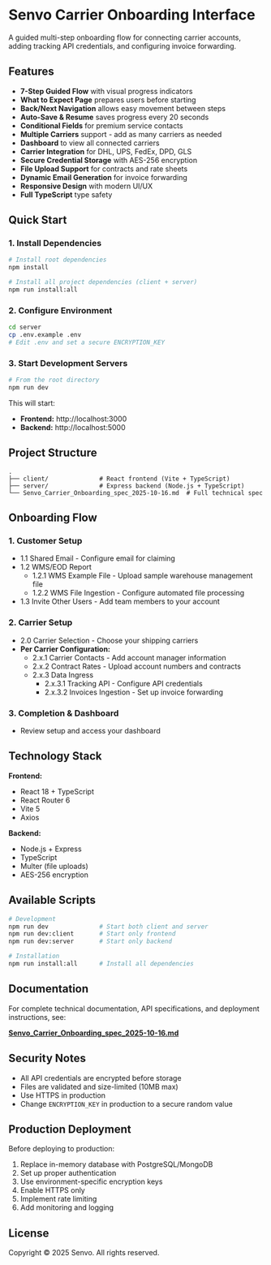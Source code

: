 # Senvo Carrier Onboarding Interface

A guided multi-step onboarding flow for connecting carrier accounts, adding tracking API credentials, and configuring invoice forwarding.

## Features

- **7-Step Guided Flow** with visual progress indicators
- **What to Expect Page** prepares users before starting
- **Back/Next Navigation** allows easy movement between steps
- **Auto-Save & Resume** saves progress every 20 seconds
- **Conditional Fields** for premium service contacts
- **Multiple Carriers** support - add as many carriers as needed
- **Dashboard** to view all connected carriers
- **Carrier Integration** for DHL, UPS, FedEx, DPD, GLS
- **Secure Credential Storage** with AES-256 encryption
- **File Upload Support** for contracts and rate sheets
- **Dynamic Email Generation** for invoice forwarding
- **Responsive Design** with modern UI/UX
- **Full TypeScript** type safety

## Quick Start

### 1. Install Dependencies

```bash
# Install root dependencies
npm install

# Install all project dependencies (client + server)
npm run install:all
```

### 2. Configure Environment

```bash
cd server
cp .env.example .env
# Edit .env and set a secure ENCRYPTION_KEY
```

### 3. Start Development Servers

```bash
# From the root directory
npm run dev
```

This will start:
- **Frontend:** http://localhost:3000
- **Backend:** http://localhost:5000

## Project Structure

```
.
├── client/              # React frontend (Vite + TypeScript)
├── server/              # Express backend (Node.js + TypeScript)
└── Senvo_Carrier_Onboarding_spec_2025-10-16.md  # Full technical spec
```

## Onboarding Flow

### 1. Customer Setup
  - 1.1 Shared Email - Configure email for claiming
  - 1.2 WMS/EOD Report
    - 1.2.1 WMS Example File - Upload sample warehouse management file
    - 1.2.2 WMS File Ingestion - Configure automated file processing
  - 1.3 Invite Other Users - Add team members to your account

### 2. Carrier Setup
  - 2.0 Carrier Selection - Choose your shipping carriers
  - **Per Carrier Configuration:**
    - 2.x.1 Carrier Contacts - Add account manager information
    - 2.x.2 Contract Rates - Upload account numbers and contracts
    - 2.x.3 Data Ingress
      - 2.x.3.1 Tracking API - Configure API credentials
      - 2.x.3.2 Invoices Ingestion - Set up invoice forwarding

### 3. Completion & Dashboard
  - Review setup and access your dashboard

## Technology Stack

**Frontend:**
- React 18 + TypeScript
- React Router 6
- Vite 5
- Axios

**Backend:**
- Node.js + Express
- TypeScript
- Multer (file uploads)
- AES-256 encryption

## Available Scripts

```bash
# Development
npm run dev              # Start both client and server
npm run dev:client       # Start only frontend
npm run dev:server       # Start only backend

# Installation
npm run install:all      # Install all dependencies
```

## Documentation

For complete technical documentation, API specifications, and deployment instructions, see:

**[Senvo_Carrier_Onboarding_spec_2025-10-16.md](./Senvo_Carrier_Onboarding_spec_2025-10-16.md)**

## Security Notes

- All API credentials are encrypted before storage
- Files are validated and size-limited (10MB max)
- Use HTTPS in production
- Change `ENCRYPTION_KEY` in production to a secure random value

## Production Deployment

Before deploying to production:

1. Replace in-memory database with PostgreSQL/MongoDB
2. Set up proper authentication
3. Use environment-specific encryption keys
4. Enable HTTPS only
5. Implement rate limiting
6. Add monitoring and logging

## License

Copyright © 2025 Senvo. All rights reserved.
